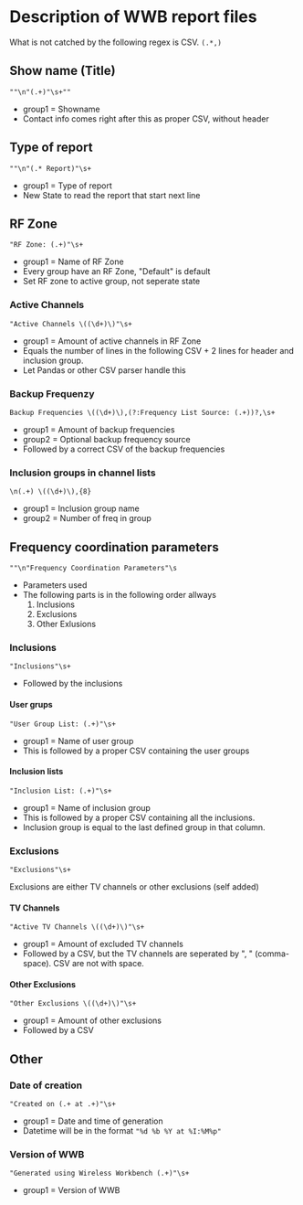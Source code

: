 # Description of WWB report files

What is not catched by the following regex is CSV.
```(.*,)```

## Show name (Title)

```""\n"(.+)"\s+""``` 
- group1 = Showname
- Contact info comes right after this as proper CSV, without header

## Type of report

```""\n"(.* Report)"\s+``` 
- group1 = Type of report
- New State to read the report that start next line

## RF Zone

```"RF Zone: (.+)"\s+```
- group1 = Name of RF Zone
- Every group have an RF Zone, "Default" is default
- Set RF zone to active group, not seperate state

### Active Channels

```"Active Channels \((\d+)\)"\s+```
- group1 = Amount of active channels in RF Zone
- Equals the number of lines in the following CSV + 2 lines for header and inclusion group.
- Let Pandas or other CSV parser handle this

### Backup Frequenzy

```Backup Frequencies \((\d+)\),(?:Frequency List Source: (.+))?,\s+```
- group1 = Amount of backup frequencies
- group2 = Optional backup frequency source
- Followed by a correct CSV of the backup frequencies

### Inclusion groups in channel lists

```\n(.+) \((\d+)\),{8}```
- group1 = Inclusion group name
- group2 = Number of freq in group

## Frequency coordination parameters

```""\n"Frequency Coordination Parameters"\s```
- Parameters used
- The following parts is in the following order allways
    1. Inclusions
    2. Exclusions
    3. Other Exlusions

### Inclusions

```"Inclusions"\s+```
- Followed by the inclusions

#### User grups

```"User Group List: (.+)"\s+```
- group1 = Name of user group
- This is followed by a proper CSV containing the user groups

#### Inclusion lists

```"Inclusion List: (.+)"\s+```
- group1 = Name of inclusion group
- This is followed by a proper CSV containing all the inclusions.
- Inclusion group is equal to the last defined group in that column.

### Exclusions

```"Exclusions"\s+```

Exclusions are either TV channels or other exclusions (self added)

#### TV Channels

```"Active TV Channels \((\d+)\)"\s+```
- group1 = Amount of excluded TV channels
- Followed by a CSV, but the TV channels are seperated by ", " (comma-space). CSV are not with space.

#### Other Exclusions

```"Other Exclusions \((\d+)\)"\s+```
- group1 = Amount of other exclusions
- Followed by a CSV


## Other 

### Date of creation

```"Created on (.+ at .+)"\s+```
- group1 = Date and time of generation
- Datetime will be in the format ```"%d %b %Y at %I:%M%p"```

### Version of WWB

```"Generated using Wireless Workbench (.+)"\s+```
- group1 = Version of WWB


